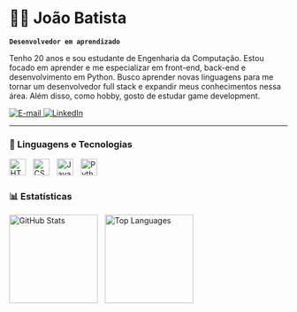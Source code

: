 # 🧑‍💻 João Batista

**`Desenvolvedor em aprendizado`**

Tenho 20 anos e sou estudante de Engenharia da Computação. Estou focado em aprender e me especializar em front-end, back-end e desenvolvimento em Python. Busco aprender novas linguagens para me tornar um desenvolvedor full stack e expandir meus conhecimentos nessa área. Além disso, como hobby, gosto de estudar game development.

<p align="left">
    <a href="mailto:joaobatista231516@gmail.com">
        <img
            alt="E-mail"
            title="Entre em contato por e-mail"
            src="https://custom-icon-badges.demolab.com/badge/Mail-E61B23?style=for-the-badge&logo=mail&labelColor=E61B23"
        />
    </a>
    <a href="https://www.linkedin.com/in/jo%C3%A3o-batista-3259a8348/">
        <img
            alt="LinkedIn"
            title="Visite meu perfil no LinkedIn"
            src="https://custom-icon-badges.demolab.com/badge/LinkedIn-Perfil-blue?style=for-the-badge&logo=linkedin&labelColor=0A66C2"
        />
    </a>
</p>

---

### 🤖 Linguagens e Tecnologias

<img
    align="left"
    alt="HTML"
    title="HTML"
    width="30px"
    style="padding-right: 10px;"
    src="https://cdn.jsdelivr.net/gh/devicons/devicon@latest/icons/html5/html5-original.svg"
/>

<img
    align="left"
    alt="CSS"
    title="CSS"
    width="30px"
    style="padding-right: 10px;"
    src="https://cdn.jsdelivr.net/gh/devicons/devicon@latest/icons/css3/css3-original.svg"
/>
<img
    align="left"
    alt="JavaScript"
    title="JavaScript"
    width="30px"
    style="padding-right: 10px;"
    src="https://cdn.jsdelivr.net/gh/devicons/devicon@latest/icons/javascript/javascript-original.svg" 
/>

<img
    align="left"
    alt="Python"
    title="Python"
    width="30px"
    style="padding-right: 10px;"
    src="https://cdn.jsdelivr.net/gh/devicons/devicon@latest/icons/python/python-original.svg"
/>

<br/>
<br/>

### 📊 Estatísticas

<p>
 <img
    align="left"
    alt="GitHub Stats"
    height="160"
    style="padding-right: 10px;"
    src="https://github-readme-stats.vercel.app/api?username=joaov-batista&show_icons=true&theme=tokyonight&include_all_commits=true&locale=pt-br"
  />

  <img
    align="left"
    alt="Top Languages"
    height="160"
    src="https://github-readme-stats.vercel.app/api/top-langs/?username=joaov-batista&theme=tokyonight&layout=compact&custom_title=Tecnologias&langs_count=9&cache_seconds=1800"
  />
</p>
